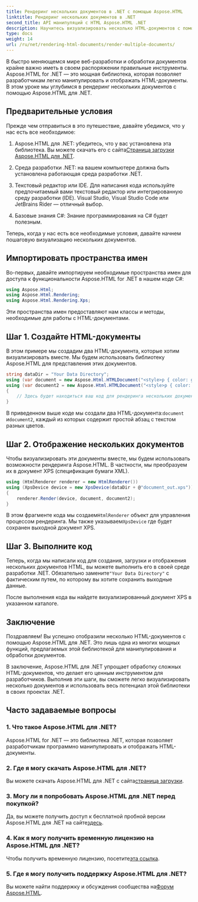 ```yaml
---
title: Рендеринг нескольких документов в .NET с помощью Aspose.HTML
linktitle: Рендеринг нескольких документов в .NET
second_title: API манипуляций с HTML Aspose.HTML .NET
description: Научитесь визуализировать несколько HTML-документов с помощью Aspose.HTML для .NET. Расширьте свои возможности обработки документов с помощью этой мощной библиотеки.
type: docs
weight: 14
url: /ru/net/rendering-html-documents/render-multiple-documents/
---
```

В быстро меняющемся мире веб-разработки и обработки документов крайне важно иметь в своем распоряжении правильные инструменты. Aspose.HTML for .NET — это мощная библиотека, которая позволяет разработчикам легко манипулировать и отображать HTML-документы. В этом уроке мы углубимся в рендеринг нескольких документов с помощью Aspose.HTML для .NET.

## Предварительные условия

Прежде чем отправиться в это путешествие, давайте убедимся, что у нас есть все необходимое:

1.  Aspose.HTML для .NET: убедитесь, что у вас установлена эта библиотека. Вы можете скачать его с сайта[Страница загрузки Aspose.HTML для .NET](https://releases.aspose.com/html/net/).

2. Среда разработки .NET: на вашем компьютере должна быть установлена работающая среда разработки .NET.

3. Текстовый редактор или IDE. Для написания кода используйте предпочитаемый вами текстовый редактор или интегрированную среду разработки (IDE). Visual Studio, Visual Studio Code или JetBrains Rider — отличный выбор.

4. Базовые знания C#: Знание программирования на C# будет полезным.

Теперь, когда у нас есть все необходимые условия, давайте начнем пошаговую визуализацию нескольких документов.

## Импортировать пространства имен

Во-первых, давайте импортируем необходимые пространства имен для доступа к функциональности Aspose.HTML for .NET в нашем коде C#:

```csharp
using Aspose.Html;
using Aspose.Html.Rendering;
using Aspose.Html.Rendering.Xps;
```

Эти пространства имен предоставляют нам классы и методы, необходимые для работы с HTML-документами.

## Шаг 1. Создайте HTML-документы

В этом примере мы создадим два HTML-документа, которые хотим визуализировать вместе. Мы будем использовать библиотеку Aspose.HTML для представления этих документов.

```csharp
string dataDir = "Your Data Directory";
using (var document = new Aspose.Html.HTMLDocument("<style>p { color: green; }</style><p>my first paragraph</p>", @"c:\work\"))
using (var document2 = new Aspose.Html.HTMLDocument("<style>p { color: blue; }</style><p>my first paragraph</p>", @"c:\work\"))
{
    // Здесь будет находиться ваш код для рендеринга нескольких документов.
}
```

В приведенном выше коде мы создали два HTML-документа:`document` и`document2`, каждый из которых содержит простой абзац с текстом разных цветов.

## Шаг 2. Отображение нескольких документов

Чтобы визуализировать эти документы вместе, мы будем использовать возможности рендеринга Aspose.HTML. В частности, мы преобразуем их в документ XPS (спецификация бумаги XML).

```csharp
using (HtmlRenderer renderer = new HtmlRenderer())
using (XpsDevice device = new XpsDevice(dataDir + @"document_out.xps"))
{
    renderer.Render(device, document, document2);
}
```

 В этом фрагменте кода мы создаем`HtmlRenderer` объект для управления процессом рендеринга. Мы также указываем`XpsDevice` где будет сохранен выходной документ XPS.

## Шаг 3. Выполните код

 Теперь, когда мы написали код для создания, загрузки и отображения нескольких документов HTML, вы можете выполнить его в своей среде разработки .NET. Обязательно замените`"Your Data Directory"` с фактическим путем, по которому вы хотите сохранить выходные данные.

После выполнения кода вы найдете визуализированный документ XPS в указанном каталоге.

## Заключение
Поздравляем! Вы успешно отобразили несколько HTML-документов с помощью Aspose.HTML для .NET. Это лишь одна из многих мощных функций, предлагаемых этой библиотекой для манипулирования и обработки документов.

В заключение, Aspose.HTML для .NET упрощает обработку сложных HTML-документов, что делает его ценным инструментом для разработчиков. Выполнив эти шаги, вы сможете легко визуализировать несколько документов и использовать весь потенциал этой библиотеки в своих проектах .NET.

## Часто задаваемые вопросы

### 1. Что такое Aspose.HTML для .NET?
Aspose.HTML for .NET — это библиотека .NET, которая позволяет разработчикам программно манипулировать и отображать HTML-документы.

### 2. Где я могу скачать Aspose.HTML для .NET?
 Вы можете скачать Aspose.HTML для .NET с сайта[страница загрузки](https://releases.aspose.com/html/net/).

### 3. Могу ли я попробовать Aspose.HTML для .NET перед покупкой?
 Да, вы можете получить доступ к бесплатной пробной версии Aspose.HTML для .NET на сайте[здесь](https://releases.aspose.com/).

### 4. Как я могу получить временную лицензию на Aspose.HTML для .NET?
 Чтобы получить временную лицензию, посетите[эта ссылка](https://purchase.aspose.com/temporary-license/).

### 5. Где я могу получить поддержку Aspose.HTML для .NET?
 Вы можете найти поддержку и обсуждения сообщества на[Форум Aspose.HTML](https://forum.aspose.com/).
